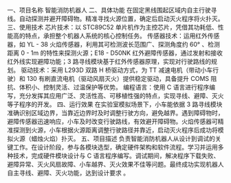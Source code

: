 一、项目名称
  智能消防机器人
二、具体功能
  在固定黑线围起区域内自主行驶寻线。自动探测并避开障碍物。精准寻找火源位置，确定后启动灭火程序将火扑灭。
三、使用技术
  芯片技术：以 STC89C52 单片机作为主控芯片，凭借其功耗低、性能高的特点，承担整个机器人系统的核心控制任务。
  传感器技术：运用红外传感器，如 YL - 38 火焰传感器，利用其可检测波长范围广、探测角度约 60° 、检测距离 0 - 1m 的特性来探测火源；E18 - D50NK 红外避障传感器，通过发射和接收红外线实现避障功能；3 路寻线模块基于红外传感器原理，实现对行驶路线的规划。
  驱动技术：采用 L293D 双路 H 桥驱动方式，为 TT 减速电机（带动小车行驶）和 130 有刷直流电机（驱动风扇灭火）提供稳定驱动，具备提升 COMS 阻抗、体积小、控制灵活、过温保护等优势。
  编程语言：使用 C 语言进行程序编写，充分发挥其应用广泛、灵活性高、可移植性强的特点，实现寻线、避障、灭火等子程序的开发。
四、运行效果
  在实验室模拟场景下，小车能依据 3 路寻线模块准确识别区域边界，当靠近边界时及时调整行驶方向，避免越界。遇到障碍物时，避障传感器迅速响应，小车及时改变行驶路线，有效避开障碍物。火焰传感器可精准探测到火源，小车根据火源距离调整行驶路径并靠近，启动灭火程序后成功将模拟火源（蜡烛火焰）扑灭。
五、项目描述
  负责智能消防机器人从设计到调试的关键工作。在设计阶段，参与各模块选型，确定硬件架构和软件流程。学习并运用多种技术，完成硬件模块设计与 C 语言程序编写。调试期间，解决程序下载失败、避障异常、灭火风扇故障、小车越界、灭火效果不佳等问题。最终成功实现机器人自主寻线、避障、灭火功能，达到设计要求 。
